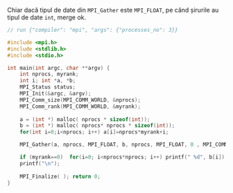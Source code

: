 Chiar dacă tipul de date din `MPI_Gather` este `MPI_FLOAT`, pe când șirurile au tipul de date `int`, merge ok.

```c
// run {"compiler": "mpi", "args": {"processes_no": 3}}

#include <mpi.h>
#include <stdlib.h>
#include <stdio.h>

int main(int argc, char **argv) {
	int nprocs, myrank; 
	int i; int *a, *b; 
	MPI_Status status; 
	MPI_Init(&argc, &argv); 
	MPI_Comm_size(MPI_COMM_WORLD, &nprocs); 
	MPI_Comm_rank(MPI_COMM_WORLD, &myrank); 
 
	a = (int *) malloc( nprocs * sizeof(int)); 
	b = (int *) malloc( nprocs* nprocs * sizeof(int));
	for(int i=0;i<nprocs; i++) a[i]=nprocs*myrank+i; 

	MPI_Gather(a, nprocs, MPI_FLOAT, b, nprocs, MPI_FLOAT, 0 , MPI_COMM_WORLD);

	if (myrank==0)  for(i=0; i<nprocs*nprocs; i++) printf(" %d", b[i]);
	printf("\n");
 
	MPI_Finalize( ); return 0; 
} 
```
